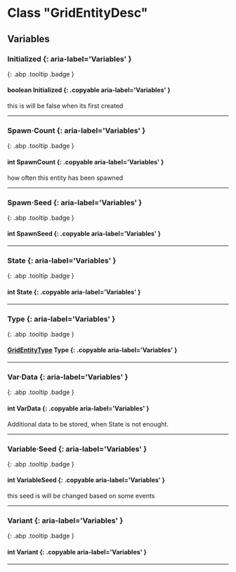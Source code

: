 # Class "GridEntityDesc"
## Variables
### Initialized {: aria-label='Variables' }
[ ](#){: .abp .tooltip .badge }
#### boolean Initialized  {: .copyable aria-label='Variables' }
this is will be false when its first created 
___ 
### Spawn·Count {: aria-label='Variables' }
[ ](#){: .abp .tooltip .badge }
#### int SpawnCount  {: .copyable aria-label='Variables' }
how often this entity has been spawned 
___ 
### Spawn·Seed {: aria-label='Variables' }
[ ](#){: .abp .tooltip .badge }
#### int SpawnSeed  {: .copyable aria-label='Variables' }

___ 
### State {: aria-label='Variables' }
[ ](#){: .abp .tooltip .badge }
#### int State  {: .copyable aria-label='Variables' }

___ 
### Type {: aria-label='Variables' }
[ ](#){: .abp .tooltip .badge }
#### [GridEntityType](../abp/enums/GridEntityType) Type  {: .copyable aria-label='Variables' }

___ 
### Var·Data {: aria-label='Variables' }
[ ](#){: .abp .tooltip .badge }
#### int VarData  {: .copyable aria-label='Variables' }
Additional data to be stored, when State is not enought. 
___ 
### Variable·Seed {: aria-label='Variables' }
[ ](#){: .abp .tooltip .badge }
#### int VariableSeed  {: .copyable aria-label='Variables' }
this seed is will be changed based on some events 
___ 
### Variant {: aria-label='Variables' }
[ ](#){: .abp .tooltip .badge }
#### int Variant  {: .copyable aria-label='Variables' }

___ 
